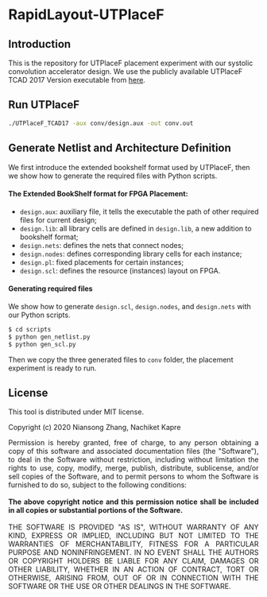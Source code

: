 # RapidLayout-UTPlaceF

## Introduction

This is the repository for UTPlaceF placement experiment with
our systolic convolution accelerator design. We use the 
publicly available UTPlaceF TCAD 2017 Version executable
from [here](http://wuxili.net/project/utplacef/).

## Run UTPlaceF

```bash
./UTPlaceF_TCAD17 -aux conv/design.aux -out conv.out
```

## Generate Netlist and Architecture Definition

We first introduce the extended bookshelf format used by UTPlaceF, then
we show how to generate the required files with Python scripts.

#### The Extended BookShelf format for FPGA Placement:
- `design.aux`: auxiliary file, it tells the executable the path of other required files for current design;
- `design.lib`: all library cells are defined in `design.lib`, a new addition to bookshelf format;
- `design.nets`: defines the nets that connect nodes;
- `design.nodes`: defines corresponding library cells for each instance;
- `design.pl`: fixed placements for certain instances;
- `design.scl`: defines the resource (instances) layout on FPGA.

#### Generating required files

We show how to generate `design.scl`, `design.nodes`, and `design.nets` with our Python scripts.

```bash
$ cd scripts
$ python gen_netlist.py
$ python gen_scl.py
```

Then we copy the three generated files to `conv` folder, the placement experiment is ready to run. 


## License

This tool is distributed under MIT license.

Copyright (c) 2020 Niansong Zhang, Nachiket Kapre

<div style="text-align: justify;">
Permission is hereby granted, free of charge, to any person obtaining a copy of this software and associated documentation files (the "Software"), to deal in the Software without restriction, including without limitation the rights to use, copy, modify, merge, publish, distribute, sublicense, and/or sell copies of the Software, and to permit persons to whom the Software is furnished to do so, subject to the following conditions:
<br><br>
</div>


<div style="text-align: justify;">
<b>The above copyright notice and this permission notice shall be included in all copies or substantial portions of the Software.</b>
<br><br>
</div>


<div style="text-align: justify;">
THE SOFTWARE IS PROVIDED "AS IS", WITHOUT WARRANTY OF ANY KIND, EXPRESS OR IMPLIED, INCLUDING BUT NOT LIMITED TO THE WARRANTIES OF MERCHANTABILITY, FITNESS FOR A PARTICULAR PURPOSE AND NONINFRINGEMENT. IN NO EVENT SHALL THE AUTHORS OR COPYRIGHT HOLDERS BE LIABLE FOR ANY CLAIM, DAMAGES OR OTHER LIABILITY, WHETHER IN AN ACTION OF CONTRACT, TORT OR OTHERWISE, ARISING FROM, OUT OF OR IN CONNECTION WITH THE SOFTWARE OR THE USE OR OTHER DEALINGS IN THE SOFTWARE.
 </div>

